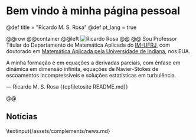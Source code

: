 # Bem vindo à minha página pessoal

@def title = "Ricardo M. S. Rosa"
@def pt_lang = true

@@row
@@container
@@left ![Ricardo Rosa](/assets/img/rrosamontealban_square_small.jpg) @@
@@
Sou Professor Titular do Departamento de Matemática Aplicada do [IM-UFRJ](www.im.ufrj.br), com doutorado em [Matemática Aplicada pela Universidade de Indiana](https://math.indiana.edu), nos EUA.

A minha formação é em equações a derivadas parciais, com ênfase em dinâmica em dimensão infinita, equações de Navier-Stokes de escoamentos incompressíveis e soluções estatísticas em turbulência.

&mdash; Ricardo M. S. Rosa
{{cpfiletosite README.md}}
<!-- ~~~
<div style="clear: both"></div>
~~~ -->
@@

## Notícias

\textinput{/assets/complements/news.md}
